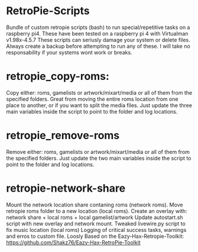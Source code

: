 # RetroPie-Scripts
Bundle of custom retropie scripts (bash) to run special/repetitive tasks on a raspberry pi4. 
These have been tested on a raspberry pi 4 with Virtualman v1.98x-4.5.7
These scripts can seriusly damage your system or delete files. Always create a backup before attempting to run any of these.
I will take no responsability if your systems wont work or breaks.

# retropie_copy-roms:
Copy either: roms, gamelists or artwork/mixart/media or all of them from the specified folders.
Great from moving the entire roms location from one place to another, or if you want to split the media files.
Just update the three main variables inside the script to point to the folder and log locations.

# retropie_remove-roms
Remove either: roms, gamelists or artwork/mixart/media or all of them from the specified folders.
Just update the two main variables inside the script to point to the folder and log locations.

# retropie-network-share
Mount the network location share contaning roms (network roms). 
Move retropie roms folder to a new location (local roms). 
Create an overlay with: network share + local roms + local gamelist/artwork
Update autostart.sh script with new overlay and network mount. 
Tweaked livewire.py script to fix music location (local roms)
Logging of critical success tasks, warnings and erros to custom file.
Loosly Based on the Eazy-Hax-Retropie-Toolkit:
https://github.com/Shakz76/Eazy-Hax-RetroPie-Toolkit
